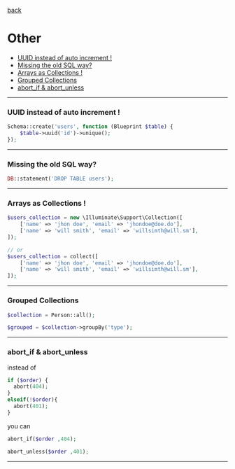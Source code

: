 [back](README.md)

# Other 

* [UUID instead of auto increment !](#uuid-instead-of-auto-increment-)
* [Missing the old SQL way?](#missing-the-old-sql-way)
* [Arrays as Collections !](#arrays-as-collections-)
* [Grouped Collections](#grouped-collections)
* [abort_if & abort_unless](#abort_if--abort_unless)

-----------------------------------------------

### UUID instead of auto increment !
```php 
Schema::create('users', function (Blueprint $table) {
    $table->uuid('id')->unique();
});
```
-----------------------------------------------


### Missing the old SQL way?
```php 
DB::statement('DROP TABLE users');
```
-----------------------------------------------


### Arrays as Collections !
```php 
$users_collection = new \Illuminate\Support\Collection([
	['name' => 'jhon doe', 'email' => 'jhondoe@doe.do'],
	['name' => 'will smith', 'email' => 'willsimth@will.sm'],
]);

// or 
$users_collection = collect([
	['name' => 'jhon doe', 'email' => 'jhondoe@doe.do'],
	['name' => 'will smith', 'email' => 'willsimth@will.sm'],
]);
```
-----------------------------------------------


### Grouped Collections
```php 
$collection = Person::all();

$grouped = $collection->groupBy('type');
```
-----------------------------------------------



### abort_if & abort_unless
instead of 
```php 
if ($order) {
  abort(404);
}
elseif(!$order){
  abort(401);
}
```
you can 
```php 
abort_if($order ,404);

abort_unless($order ,401);
```
-----------------------------------------------
